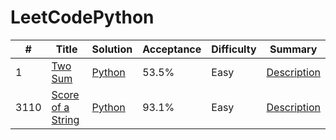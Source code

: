 # LeetCodePython
| # | Title | Solution | Acceptance | Difficulty | Summary |
|---| ----- | -------- | ---------- | ---------- | ------- |
| 1 | [Two Sum](https://leetcode.com/problems/two-sum/) | [Python](/src/1_two_sum/two_sum.py) | 53.5% | Easy | [Description](/src/1_two_sum/readme.md) |
| 3110 | [Score of a String](https://leetcode.com/problems/score-of-a-string/) | [Python](/src/3110_score_of_a_string/score_of_a_string.py) | 93.1% | Easy | [Description](/src/3110_score_of_a_string/readme.md) |